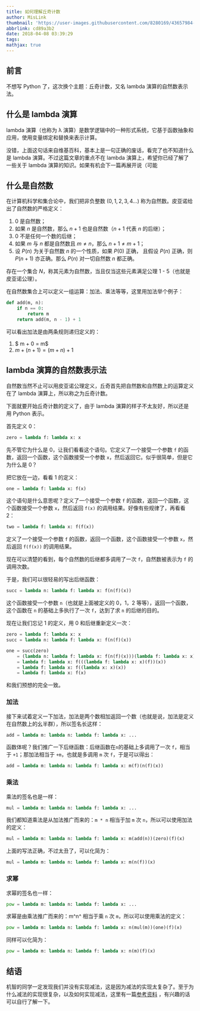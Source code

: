 ```yaml
---
title: 如何理解丘奇计数
author: MisLink
thumbnail: 'https://user-images.githubusercontent.com/8280169/43657984-f527d3f4-9789-11e8-8559-2fdf6f048631.png'
abbrlink: cd89a3b2
date: 2018-04-08 03:39:29
tags:
mathjax: true
---
```



## 前言

不想写 Python 了，这次换个主题：丘奇计数，又名 lambda 演算的自然数表示法。

## 什么是 lambda 演算

lambda 演算（也称为 λ 演算）是数学逻辑中的一种形式系统，它基于函数抽象和应用，使用变量绑定和替换来表示计算。

没错，上面这句话来自维基百科，基本上是一句正确的废话，看完了也不知道什么是 lambda 演算。不过这篇文章的重点不在 lambda 演算上，希望你已经了解了一些关于 lambda 演算的知识。如果有机会下一篇再展开说（可能

## 什么是自然数

在计算机科学和集合论中，我们把非负整数 $(0, 1, 2, 3, 4...)$ 称为自然数。皮亚诺给出了自然数的严格定义：

1. $0$ 是自然数；
2. 如果 $n$ 是自然数，那么 $n+1$ 也是自然数（$n+1$ 代表 $n$ 的后继）；
3. $0$ 不是任何一个数的后继；
4. 如果 $m$ 与 $n$ 都是自然数且 $m\neq n$，那么 $n+1 \neq m+1$；
5. 设 $P(n)$ 为关于自然数 $n$ 的一个性质，如果 $P(0)$ 正确， 且假设 $P(n)$ 正确，则 $P(n+1)$ 亦正确。那么 $P(n)$ 对一切自然数 $n$ 都正确。

存在一个集合 $N$，称其元素为自然数，当且仅当这些元素满足公理 1 - 5（也就是皮亚诺公理）。

在自然数集合上可以定义一组运算：加法、乘法等等，这里用加法举个例子：

```python
def add(m, n):
    if n == 0:
        return m
    return add(m, n - 1) + 1
```

可以看出加法是由两条规则递归定义的：

1. $ m + 0 = m$
2. $m + (n + 1) = (m + n) + 1$

## lambda 演算的自然数表示法

自然数当然不止可以用皮亚诺公理定义，丘奇首先把自然数和自然数上的运算定义在了 lambda 演算上，所以称之为丘奇计数。

下面就要开始丘奇计数的定义了，由于 lambda 演算的样子不太友好，所以还是用 Python 表示。

首先定义 0：

```python
zero = lambda f: lambda x: x
```

先不管它为什么是 0，让我们看看这个语句。它定义了一个接受一个参数 `f` 的函数，返回一个函数，这个函数接受一个参数 `x`，然后返回它。似乎很简单，但是它为什么是 0？

把它放在一边，看看 1 的定义：

```python
one = lambda f: lambda x: f(x)
```

这个语句是什么意思呢？定义了一个接受一个参数 `f` 的函数，返回一个函数，这个函数接受一个参数 `x`，然后返回 `f(x)` 的调用结果。好像有些规律了，再看看 2：

```python
two = lambda f: lambda x: f(f(x))
```

定义了一个接受一个参数 `f` 的函数，返回一个函数，这个函数接受一个参数 `x`，然后返回 `f(f(x))` 的调用结果。

现在可以清楚的看到，每个自然数的后继都多调用了一次 `f`，自然数被表示为 `f` 的调用次数。

于是，我们可以很轻易的写出后继函数：

```python
succ = lambda n: lambda f: lambda x: f(n(f)(x))
```

这个函数接受一个参数 `n`（也就是上面被定义的 0，1，2 等等），返回一个函数，这个函数在 `n` 的基础上多执行了一次 `f`，达到了求 `n` 的后继的目的。

现在让我们忘记 1 的定义，用 0 和后继重新定义一次：

```python
zero = lambda f: lambda x: x
succ = lambda n: lambda f: lambda x: f(n(f)(x))

one = succ(zero)
    = (lambda n: lambda f: lambda x: f(n(f)(x)))(lambda f: lambda x: x)
    = lambda f: lambda x: f(((lambda f: lambda x: x)(f))(x))
    = lambda f: lambda x: f((lambda x: x)(x))
    = lambda f: lambda x: f(x)
```

和我们预想的完全一致。

### 加法

接下来试着定义一下加法，加法是两个数相加返回一个数（也就是说，加法是定义在自然数上的幺半群），所以签名长这样：

```python
add = lambda m: lambda n: lambda f: lambda x: ...
```

函数体呢？我们推广一下后继函数：后继函数在`n`的基础上多调用了一次 `f`，相当于 `+1`；那加法相当于 `+m`，也就是多调用 `m` 次 `f`，于是可以得出：

```python
add = lambda m: lambda n: lambda f: lambda x: m(f)(n(f)(x))
```

### 乘法

乘法的签名也是一样：

```python
mul = lambda m: lambda n: lambda f: lambda x: ...
```

我们都知道乘法是从加法推广而来的：`m * n` 相当于加 `m` 次 `n`，所以可以使用加法的定义：

```python
mul = lambda m: lambda n: lambda f: lambda x: m(add(n))(zero)(f)(x)
```

上面的写法正确，不过太丑了，可以化简为：

```python
mul = lambda m: lambda n: lambda f: lambda x: m(n(f))(x)
```

### 求幂

求幂的签名也一样：

```python
pow = lambda m: lambda n: lambda f: lambda x: ...
```

求幂是由乘法推广而来的：m^n^   相当于乘 `n` 次 `m`，所以可以使用乘法的定义：

```python
pow = lambda m: lambda n: lambda f: lambda x: n(mul(m))(one)(f)(x)
```

同样可以化简为：

```python
pow = lambda m: lambda n: lambda f: lambda x: n(m)(f)(x)
```

## 结语

机智的同学一定发现我们并没有实现减法，这是因为减法的实现太复杂了。至于为什么减法的实现很复杂，以及如何实现减法，这里有一篇[参考资料](http://gettingsharper.de/2012/08/30/lambda-calculus-subtraction-is-hard/) ，有兴趣的话可以自行了解一下。
